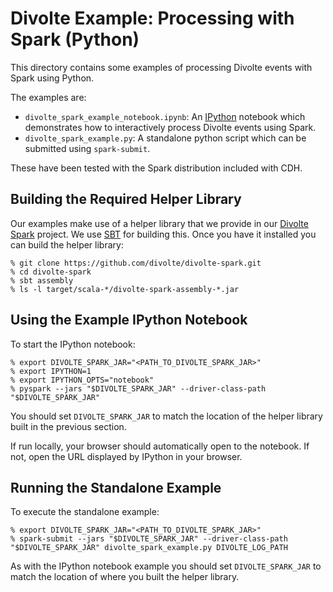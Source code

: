 Divolte Example: Processing with Spark (Python)
===============================================

This directory contains some examples of processing Divolte events with Spark
using Python.

The examples are:

 - `divolte_spark_example_notebook.ipynb`: An [IPython](http://ipython.org) notebook
    which demonstrates how to interactively process Divolte events using Spark.
 - `divolte_spark_example.py`: A standalone python script which can be submitted
    using `spark-submit`.

These have been tested with the Spark distribution included with CDH.

Building the Required Helper Library
------------------------------------

Our examples make use of a helper library that we provide in our
[Divolte Spark](https://github.com/divolte/divolte-spark) project. We use
[SBT](http://www.scala-sbt.org/) for building this. Once you have it installed you
can build the helper library:

    % git clone https://github.com/divolte/divolte-spark.git
    % cd divolte-spark
    % sbt assembly
    % ls -l target/scala-*/divolte-spark-assembly-*.jar

Using the Example IPython Notebook
----------------------------------

To start the IPython notebook:

    % export DIVOLTE_SPARK_JAR="<PATH_TO_DIVOLTE_SPARK_JAR>"
    % export IPYTHON=1
    % export IPYTHON_OPTS="notebook"
    % pyspark --jars "$DIVOLTE_SPARK_JAR" --driver-class-path "$DIVOLTE_SPARK_JAR"

You should set `DIVOLTE_SPARK_JAR` to match the location of the helper library built
in the previous section.

If run locally, your browser should automatically open to the notebook. If not,
open the URL displayed by IPython in your browser.

Running the Standalone Example
------------------------------

To execute the standalone example:

    % export DIVOLTE_SPARK_JAR="<PATH_TO_DIVOLTE_SPARK_JAR>"
    % spark-submit --jars "$DIVOLTE_SPARK_JAR" --driver-class-path "$DIVOLTE_SPARK_JAR" divolte_spark_example.py DIVOLTE_LOG_PATH

As with the IPython notebook example you should set `DIVOLTE_SPARK_JAR` to match
the location of where you built the helper library.
